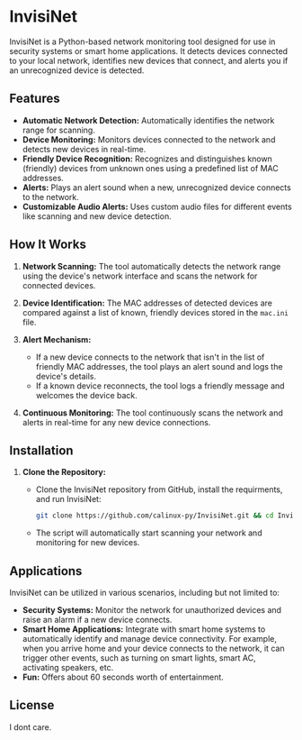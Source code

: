 # InvisiNet

InvisiNet is a Python-based network monitoring tool designed for use in security systems or smart home applications. It detects devices connected to your local network, identifies new devices that connect, and alerts you if an unrecognized device is detected. 

## Features

- **Automatic Network Detection:** Automatically identifies the network range for scanning.
- **Device Monitoring:** Monitors devices connected to the network and detects new devices in real-time.
- **Friendly Device Recognition:** Recognizes and distinguishes known (friendly) devices from unknown ones using a predefined list of MAC addresses.
- **Alerts:** Plays an alert sound when a new, unrecognized device connects to the network.
- **Customizable Audio Alerts:** Uses custom audio files for different events like scanning and new device detection.

## How It Works

1. **Network Scanning:** The tool automatically detects the network range using the device's network interface and scans the network for connected devices.

2. **Device Identification:** The MAC addresses of detected devices are compared against a list of known, friendly devices stored in the `mac.ini` file.

3. **Alert Mechanism:** 
   - If a new device connects to the network that isn't in the list of friendly MAC addresses, the tool plays an alert sound and logs the device's details.
   - If a known device reconnects, the tool logs a friendly message and welcomes the device back.

4. **Continuous Monitoring:** The tool continuously scans the network and alerts in real-time for any new device connections.


## Installation

1. **Clone the Repository:**
   - Clone the InvisiNet repository from GitHub, install the requirments, and run InvisiNet:
     ```bash
     git clone https://github.com/calinux-py/InvisiNet.git && cd InvisiNet && pip install -r requirements.txt && cd InvisiNet && python main.py
     ```
     
   - The script will automatically start scanning your network and monitoring for new devices.

## Applications

InvisiNet can be utilized in various scenarios, including but not limited to:

- **Security Systems:** Monitor the network for unauthorized devices and raise an alarm if a new device connects.
- **Smart Home Applications:** Integrate with smart home systems to automatically identify and manage device connectivity. For example, when you arrive home and your device connects to the network, it can trigger other events, such as turning on smart lights, smart AC, activating speakers, etc.
- **Fun:** Offers about 60 seconds worth of entertainment.

## License

I dont care.
